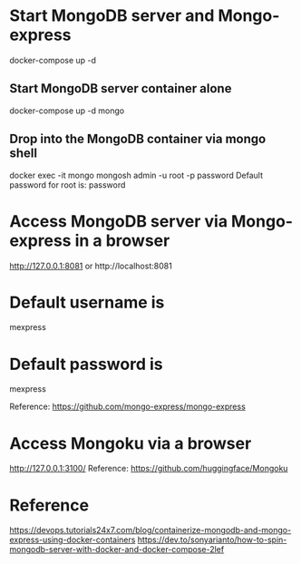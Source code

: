 # Start MongoDB server and Mongo-express
docker-compose up -d

## Start MongoDB server container alone
docker-compose up -d mongo

## Drop into the MongoDB container via mongo shell
docker exec -it mongo mongosh admin -u root -p password
Default password for root is: password
<!-- mongo admin -u root -p rootpassword -->


# Access MongoDB server via Mongo-express in a browser
http://127.0.0.1:8081
or
http://localhost:8081

# Default username is
mexpress	
# Default password is 
mexpress

Reference: https://github.com/mongo-express/mongo-express



# Access Mongoku via a browser
http://127.0.0.1:3100/
Reference: https://github.com/huggingface/Mongoku



# Reference
https://devops.tutorials24x7.com/blog/containerize-mongodb-and-mongo-express-using-docker-containers
https://dev.to/sonyarianto/how-to-spin-mongodb-server-with-docker-and-docker-compose-2lef
